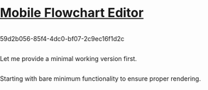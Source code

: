# [Mobile Flowchart Editor](https://claude.ai/chat/44191b04-31dd-4afb-b9d8-fc4e4e1e7e13)

59d2b056-85f4-4dc0-bf07-2c9ec16f1d2c

 Let me provide a minimal working version first.

<antThinking>Starting with bare minimum functionality to ensure proper rendering.</antThinking>

<antArtifact identifier="flowchart-editor-basic" type="text/html" title="Basic Flowchart Editor">
<!DOCTYPE html>
<html>
<head>
    <meta charset="UTF-8">
    <meta name="viewport" content="width=device-width, initial-scale=1.0">
    <title>Flowchart Editor</title>
    <style>
        body {
            margin: 0;
            padding: 0;
            height: 100vh;
            display: flex;
            flex-direction: column;
        }

        #canvas-container {
            flex: 1;
            background: #f0f0f0;
            position: relative;
            overflow: auto;
        }

        .controls {
            padding: 10px;
            background: white;
            border-top: 1px solid #ccc;
        }

        .node {
            position: absolute;
            background: white;
            border: 2px solid #333;
            padding: 10px;
            border-radius: 4px;
            cursor: move;
            min-width: 100px;
            text-align: center;
        }

        button {
            margin: 5px;
            padding: 5px 10px;
        }
    </style>
</head>
<body>
    <div id="canvas-container">
        <svg id="connector-svg" style="position: absolute; width: 100%; height: 100%; pointer-events: none;"></svg>
    </div>
    <div class="controls">
        <button onclick="addNode()">Add Node</button>
        <button onclick="toggleConnect()">Connect</button>
        <button onclick="editLabel()">Edit Label</button>
        <button onclick="clearAll()">Clear</button>
    </div>

    <script>
        const container = document.getElementById('canvas-container');
        const svg = document.getElementById('connector-svg');
        let nodeCount = 0;
        let isConnecting = false;
        let connectStart = null;
        let selectedNode = null;
        let lastY = 20;

        function addNode() {
            const node = document.createElement('div');
            node.className = 'node';
            node.id = 'node-' + nodeCount++;
            node.innerHTML = 'Node ' + nodeCount;
            
            // Position below last node
            node.style.left = '20px';
            node.style.top = lastY + 'px';
            lastY += 80; // Increment for next node
            
            makeDraggable(node);
            container.appendChild(node);
            
            // Scroll to new node
            container.scrollTop = lastY - container.clientHeight / 2;
        }

        function makeDraggable(element) {
            let pos1 = 0, pos2 = 0, pos3 = 0, pos4 = 0;
            
            element.onmousedown = dragMouseDown;

            function dragMouseDown(e) {
                if (isConnecting) {
                    handleConnection(element);
                    return;
                }

                e.preventDefault();
                pos3 = e.clientX;
                pos4 = e.clientY;
                
                document.onmouseup = closeDragElement;
                document.onmousemove = elementDrag;
                
                selectNode(element);
            }

            function elementDrag(e) {
                e.preventDefault();
                pos1 = pos3 - e.clientX;
                pos2 = pos4 - e.clientY;
                pos3 = e.clientX;
                pos4 = e.clientY;

                const newTop = element.offsetTop - pos2;
                element.style.top = newTop + "px";
                element.style.left = (element.offsetLeft - pos1) + "px";
                
                updateConnections();

                // Update lastY if this becomes the lowest node
                if (newTop > lastY - 80) {
                    lastY = newTop + 80;
                }
            }

            function closeDragElement() {
                document.onmouseup = null;
                document.onmousemove = null;
            }
        }

        function selectNode(node) {
            if (selectedNode) {
                selectedNode.style.border = '2px solid #333';
            }
            selectedNode = node;
            selectedNode.style.border = '2px solid blue';
        }

        function toggleConnect() {
            isConnecting = !isConnecting;
            connectStart = null;
            document.body.style.cursor = isConnecting ? 'crosshair' : 'default';
        }

        function handleConnection(node) {
            if (!connectStart) {
                connectStart = node;
                node.style.backgroundColor = '#e0e0e0';
            } else if (node !== connectStart) {
                createConnection(connectStart, node);
                connectStart.style.backgroundColor = 'white';
                connectStart = null;
                isConnecting = false;
                document.body.style.cursor = 'default';
            }
        }

        function createConnection(start, end) {
            const line = document.createElementNS('http://www.w3.org/2000/svg', 'line');
            const startRect = start.getBoundingClientRect();
            const endRect = end.getBoundingClientRect();
            const containerRect = container.getBoundingClientRect();

            const x1 = startRect.left - containerRect.left + startRect.width/2 + container.scrollLeft;
            const y1 = startRect.top - containerRect.top + startRect.height/2 + container.scrollTop;
            const x2 = endRect.left - containerRect.left + endRect.width/2 + container.scrollLeft;
            const y2 = endRect.top - containerRect.top + endRect.height/2 + container.scrollTop;

            line.setAttribute('x1', x1);
            line.setAttribute('y1', y1);
            line.setAttribute('x2', x2);
            line.setAttribute('y2', y2);
            line.setAttribute('stroke', 'black');
            line.setAttribute('stroke-width', '2');
            
            line.dataset.start = start.id;
            line.dataset.end = end.id;
            
            svg.appendChild(line);
        }

        function updateConnections() {
            const lines = svg.getElementsByTagName('line');
            const containerRect = container.getBoundingClientRect();

            for (const line of lines) {
                const start = document.getElementById(line.dataset.start);
                const end = document.getElementById(line.dataset.end);
                
                if (start && end) {
                    const startRect = start.getBoundingClientRect();
                    const endRect = end.getBoundingClientRect();

                    const x1 = startRect.left - containerRect.left + startRect.width/2 + container.scrollLeft;
                    const y1 = startRect.top - containerRect.top + startRect.height/2 + container.scrollTop;
                    const x2 = endRect.left - containerRect.left + endRect.width/2 + container.scrollLeft;
                    const y2 = endRect.top - containerRect.top + endRect.height/2 + container.scrollTop;

                    line.setAttribute('x1', x1);
                    line.setAttribute('y1', y1);
                    line.setAttribute('x2', x2);
                    line.setAttribute('y2', y2);
                }
            }
        }

        function editLabel() {
            if (!selectedNode) return;
            
            const input = document.createElement('input');
            input.type = 'text';
            input.value = selectedNode.textContent;
            input.style.width = '80px';
            
            input.onblur = function() {
                selectedNode.textContent = this.value;
                this.remove();
            };
            
            input.onkeydown = function(e) {
                if (e.key === 'Enter') {
                    this.blur();
                }
            };
            
            selectedNode.textContent = '';
            selectedNode.appendChild(input);
            input.focus();
        }

        function clearAll() {
            container.innerHTML = '<svg id="connector-svg" style="position: absolute; width: 100%; height: 100%; pointer-events: none;"></svg>';
            nodeCount = 0;
            lastY = 20;
            selectedNode = null;
            connectStart = null;
            isConnecting = false;
        }

        // Update connections when scrolling
        container.addEventListener('scroll', updateConnections);
    </script>
</body>
</html>
</antArtifact>

Key features working:
1. Sequential node placement
2. Drag and drop
3. Connections
4. Label editing
5. Clear functionality

q1: Is it rendering properly now?
q2: Would you like me to add node types (process/decision)?
q3: Should we add connection arrows?
q4: Would you like to add touch support?

---

* **sourceFile** : /home/danny/github-danny/hyperdata/docs/chat-archives/data-2025-01-25-12-45-58/conversations.json
* **appName** : claude-json-converter
* **appPath** : claude-json-converter
* **subtask** : [undefined]
* **rootDir** : /home/danny/github-danny/transmissions/src/applications/claude-json-converter
* **dataDir** : /home/danny/github-danny/transmissions/src/applications/claude-json-converter/data
* **targetPath** : /home/danny/github-danny/transmissions/src/applications/claude-json-converter/data
* **tags** : ccc10.ccc20.ccc30.ccc40.ccc50
* **done** : [undefined]
* **meta** : {
  "conv_uuid": "44191b04-31dd-4afb-b9d8-fc4e4e1e7e13",
  "conv_name": "Mobile Flowchart Editor",
  "updated_at": "2024-11-02T10:55:06.647915Z"
}
* **filepath** : /home/danny/github-danny/hyperdata/docs/postcraft/content-raw/chat-archives/md/4419/2024-11-02_59d.md